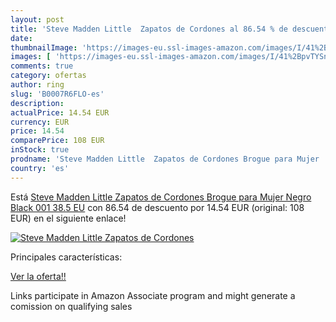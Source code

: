 ```yaml
---
layout: post
title: 'Steve Madden Little  Zapatos de Cordones al 86.54 % de descuento'
date: 
thumbnailImage: 'https://images-eu.ssl-images-amazon.com/images/I/41%2BpvTYSnfL._SL200_.jpg'
images: [ 'https://images-eu.ssl-images-amazon.com/images/I/41%2BpvTYSnfL._SL200_.jpg' ]
comments: true
category: ofertas
author: ring
slug: 'B0007R6FLO-es'
description:
actualPrice: 14.54 EUR
currency: EUR
price: 14.54
comparePrice: 108 EUR
inStock: true
prodname: 'Steve Madden Little  Zapatos de Cordones Brogue para Mujer  Negro  Black 001   38.5 EU'
country: 'es'
---
```


Está [Steve Madden Little  Zapatos de Cordones Brogue para Mujer  Negro  Black 001   38.5 EU](https://www.amazon.es/dp/B0007R6FLO/?tag=tolees-21) con 86.54 de descuento por 14.54 EUR (original: 108 EUR) en el siguiente enlace!

[![Steve Madden Little  Zapatos de Cordones](https://images-eu.ssl-images-amazon.com/images/I/41%2BpvTYSnfL._SL200_.jpg)](https://www.amazon.es/dp/B0007R6FLO/?tag=tolees-21)

Principales características:


[Ver la oferta!!](https://www.amazon.es/dp/B0007R6FLO/?tag=tolees-21)

Links participate in Amazon Associate program and might generate a comission on qualifying sales


